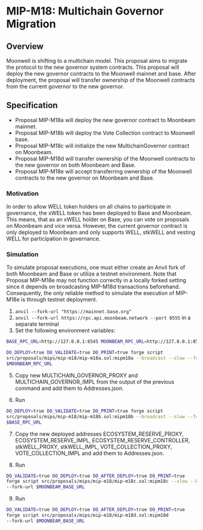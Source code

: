 # MIP-M18: Multichain Governor Migration

## Overview

Moonwell is shifting to a multichain model. This proposal aims to migrate the
protocol to the new governor system contracts. This proposal will deploy the new
governor contracts to the Moonwell mainnet and base. After deployment, the
proposal will transfer ownership of the Moonwell contracts from the current
governor to the new governor.

## Specification

- Proposal MIP-M18a will deploy the new governor contract to Moonbeam mainnet.
- Proposal MIP-M18b will deploy the Vote Collection contract to Moonwell base.
- Proposal MIP-M18c will initialize the new MultichainGovernor contract on
  Moonbeam.
- Proposal MIP-M18d will transfer ownership of the Moonwell contracts to the new
  governor on both Moonbeam and Base.
- Proposal MIP-M18e will accept transferring ownership of the Moonwell contracts
  to the new governor on Moonbeam and Base.

### Motivation

In order to allow WELL token holders on all chains to participate in governance,
the xWELL token has been deployed to Base and Moonbeam. This means, that as an
xWELL holder on Base, you can vote on proposals on Moonbeam and vice versa.
However, the current governor contract is only deployed to Moonbeam and only
supports WELL, stkWELL and vesting WELL for participation in governance.

### Simulation

To simulate proposal executions, one must either create an Anvil fork of both
Moonbeam and Base or utilize a testnet environment. Note that Proposal MIP-M18e
may not function correctly in a locally forked setting since it depends on
broadcasting MIP-M18d transactions beforehand. Consequently, the only reliable
method to simulate the execution of MIP-M18e is through testnet deployment.

1. `anvil --fork-url "https://mainnet.base.org"`
2. `anvil --fork-url https://rpc.api.moonbeam.network --port 8555` in a separate
   terminal
3. Set the following environment variables:

```bash
BASE_RPC_URL=http://127.0.0.1:8545 MOONBEAM_RPC_URL=http://127.0.0.1:8555
```

```bash
DO_DEPLOY=true DO_VALIDATE=true DO_PRINT=true forge script
src/proposals/mips/mip-m18/mip-m18a.sol:mipm18a --broadcast --slow --fork-url
$MOONBEAM_RPC_URL
```

5. Copy new MULTICHAIN_GOVERNOR_PROXY and MULTICHAIN_GOVERNOR_IMPL from the
   output of the previous command and add them to Addresses.json.

6. Run

```bash
DO_DEPLOY=true DO_VALIDATE=true DO_PRINT=true forge script
src/proposals/mips/mip-m18/mip-m18b.sol:mipm18b --broadcast --slow --fork-url
$BASE_RPC_URL
```

7. Copy the new deployed addresses ECOSYSTEM_RESERVE_PROXY,
   ECOSYSTEM_RESERVE_IMPL, ECOSYSTEM_RESERVE_CONTROLLER, stkWELL_PROXY,
   stkWELL_IMPL, VOTE_COLLECTION_PROXY, VOTE_COLLECTION_IMPL and add them to
   Addresses.json.

8. Run

```bash
DO_VALIDATE=true DO_DEPLOY=true DO_AFTER_DEPLOY=true DO_PRINT=true
forge script src/proposals/mips/mip-m18/mip-m18c.sol:mipm18c --slow --broadcast
--fork-url $MOONBEAM_BASE_URL
```

9. Run

```bash
DO_VALIDATE=true DO_DEPLOY=true DO_AFTER_DEPLOY=true DO_PRINT=true
forge script src/proposals/mips/mip-m18/mip-m18d.sol:mipm18d
--fork-url $MOONBEAM_BASE_URL
```
